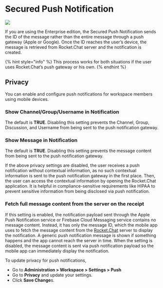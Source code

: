 # Secured Push Notification

![](<../../../.gitbook/assets/2021-06-10\_22-31-38 (3) (3) (3) (3) (3) (3) (3) (3) (3) (2) (3) (1) (1) (1) (1) (2) (1) (1) (1) (1) (1) (1) (4) (1) (1) (1) (1) (1) (32).jpg>)

If you are using the Enterprise edition, the Secured Push Notification sends the ID of the message rather than the entire message through a push gateway (Apple or Google). Once the ID reaches the user’s device, the message is retrieved from Rocket.Chat server and the notification is created.

{% hint style="info" %}
This process works for both situations if the user uses Rocket.Chat’s push gateway or his own.
{% endhint %}

## Privacy

You can enable and configure push notifications for workspace members using mobile devices.

### Show Channel/Group/Username in Notification

The default is **TRUE**. Disabling this setting prevents the Channel, Group, Discussion, and Username from being sent to the push notification gateway.

### Show Message in Notification

The default is **TRUE**. Disabling this setting prevents the message content from being sent to the push notification gateway.

If the above privacy settings are disabled, the user receives a push notification without contextual information, as no such contextual information is sent to the push notification gateway in the first place. Then, the user can access the contextual information by opening the Rocket.Chat application. It is helpful in compliance-sensitive requirements like HIPAA to prevent sensitive information from being disclosed via push notification.

### **Fetch full message content from the server on the receipt**

If this setting is enabled, the notification payload sent through the Apple Push Notification service or Firebase Cloud Messaging service contains no message content. Instead, it has only the message ID, which the mobile app uses to fetch the message content from the [Rocket.Chat](http://rocket.chat) server to display the notification. A generic push notification message is shown if something happens and the app cannot reach the server in time. When the setting is disabled, the message content is sent via push notification payload so the mobile app can immediately display the notification.

To update privacy for push notifications,

* Go to **Administration > Workspace > Settings > Push**
* Go to **Privacy** and update your settings.
* Click **Save Change**s.
